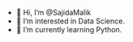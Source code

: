 - 👋 Hi, I’m @SajidaMalik
- 👀 I’m interested in Data Science.
- 🌱 I’m currently learning Python.

<!---
SajidaMalik/SajidaMalik is a ✨ special ✨ repository because its `README.md` (this file) appears on your GitHub profile.
You can click the Preview link to take a look at your changes.
--->
